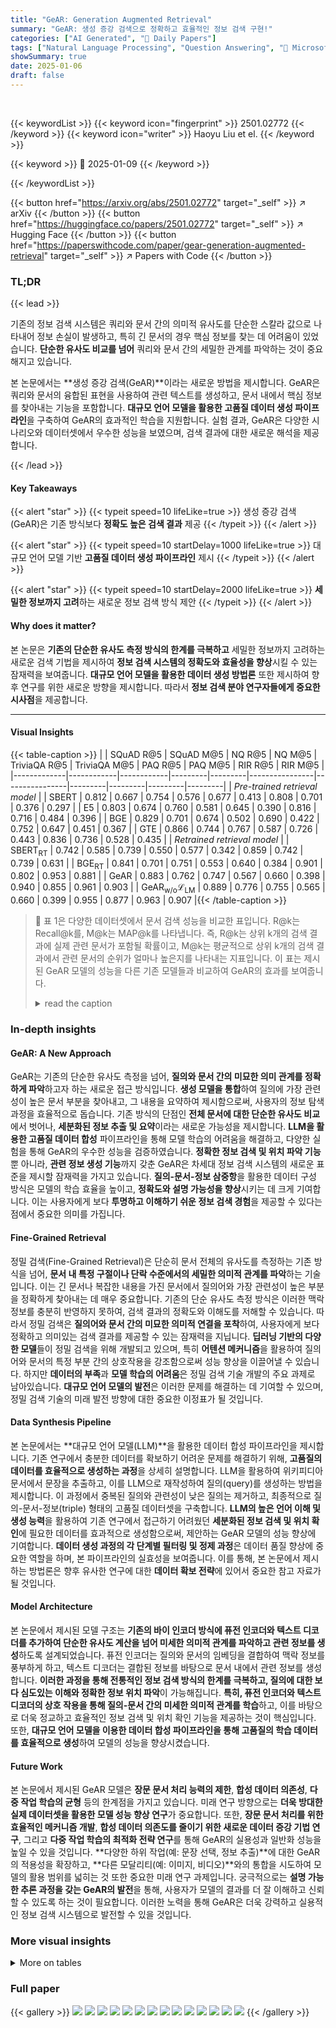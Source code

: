 ```yaml
---
title: "GeAR: Generation Augmented Retrieval"
summary: "GeAR: 생성 증강 검색으로 정확하고 효율적인 정보 검색 구현!"
categories: ["AI Generated", "🤗 Daily Papers"]
tags: ["Natural Language Processing", "Question Answering", "🏢 Microsoft Research",]
showSummary: true
date: 2025-01-06
draft: false
---
```


<br>

{{< keywordList >}}
{{< keyword icon="fingerprint" >}} 2501.02772 {{< /keyword >}}
{{< keyword icon="writer" >}} Haoyu Liu et el. {{< /keyword >}}
 
{{< keyword >}} 🤗 2025-01-09 {{< /keyword >}}
 
{{< /keywordList >}}

{{< button href="https://arxiv.org/abs/2501.02772" target="_self" >}}
↗ arXiv
{{< /button >}}
{{< button href="https://huggingface.co/papers/2501.02772" target="_self" >}}
↗ Hugging Face
{{< /button >}}
{{< button href="https://paperswithcode.com/paper/gear-generation-augmented-retrieval" target="_self" >}}
↗ Papers with Code
{{< /button >}}




### TL;DR


{{< lead >}}

기존의 정보 검색 시스템은 쿼리와 문서 간의 의미적 유사도를 단순한 스칼라 값으로 나타내어 정보 손실이 발생하고, 특히 긴 문서의 경우 핵심 정보를 찾는 데 어려움이 있었습니다.  **단순한 유사도 비교를 넘어** 쿼리와 문서 간의 세밀한 관계를 파악하는 것이 중요해지고 있습니다. 

본 논문에서는 **생성 증강 검색(GeAR)**이라는 새로운 방법을 제시합니다. GeAR은 쿼리와 문서의 융합된 표현을 사용하여 관련 텍스트를 생성하고, 문서 내에서 핵심 정보를 찾아내는 기능을 포함합니다. **대규모 언어 모델을 활용한 고품질 데이터 생성 파이프라인**을 구축하여 GeAR의 효과적인 학습을 지원합니다. 실험 결과, GeAR은 다양한 시나리오와 데이터셋에서 우수한 성능을 보였으며, 검색 결과에 대한 새로운 해석을 제공합니다.

{{< /lead >}}


#### Key Takeaways

{{< alert "star" >}}
{{< typeit speed=10 lifeLike=true >}} 생성 증강 검색(GeAR)은 기존 방식보다 **정확도 높은 검색 결과** 제공 {{< /typeit >}}
{{< /alert >}}

{{< alert "star" >}}
{{< typeit speed=10 startDelay=1000 lifeLike=true >}} 대규모 언어 모델 기반 **고품질 데이터 생성 파이프라인** 제시 {{< /typeit >}}
{{< /alert >}}

{{< alert "star" >}}
{{< typeit speed=10 startDelay=2000 lifeLike=true >}} **세밀한 정보까지 고려**하는 새로운 정보 검색 방식 제안 {{< /typeit >}}
{{< /alert >}}

#### Why does it matter?
본 논문은 **기존의 단순한 유사도 측정 방식의 한계를 극복하고** 세밀한 정보까지 고려하는 새로운 검색 기법을 제시하여 **정보 검색 시스템의 정확도와 효율성을 향상**시킬 수 있는 잠재력을 보여줍니다.  **대규모 언어 모델을 활용한 데이터 생성 방법론** 또한 제시하여 향후 연구를 위한 새로운 방향을 제시합니다. 따라서 **정보 검색 분야 연구자들에게 중요한 시사점**을 제공합니다.

------
#### Visual Insights





{{< table-caption >}}
|             | SQuAD R@5 | SQuAD M@5 | NQ R@5 | NQ M@5 | TriviaQA R@5 | TriviaQA M@5 | PAQ R@5 | PAQ M@5 | RIR R@5 | RIR M@5 |
|-------------|------------|------------|---------|---------|----------------|----------------|---------|---------|---------|---------|
| _Pre-trained retrieval model_ |
| SBERT       | 0.812      | 0.667      | 0.754   | 0.576   | 0.677          | 0.413          | 0.808   | 0.701   | 0.376   | 0.297   |
| E5          | 0.803      | 0.674      | 0.760   | 0.581   | 0.645          | 0.390          | 0.816   | 0.716   | 0.484   | 0.396   |
| BGE         | 0.829      | 0.701      | 0.674   | 0.502   | 0.690          | 0.422          | 0.752   | 0.647   | 0.451   | 0.367   |
| GTE         | 0.866      | 0.744      | 0.767   | 0.587   | 0.726          | 0.443          | 0.836   | 0.736   | 0.528   | 0.435   |
| _Retrained retrieval model_ |
| SBERT<sub>RT</sub> | 0.742      | 0.585      | 0.739   | 0.550   | 0.577          | 0.342          | 0.859   | 0.742   | 0.739   | 0.631   |
| BGE<sub>RT</sub>  | 0.841      | 0.701      | 0.751   | 0.553   | 0.640          | 0.384          | 0.901   | 0.802   | 0.953   | 0.881   |
| GeAR        | 0.883      | 0.762      | 0.747   | 0.567   | 0.660          | 0.398          | 0.940   | 0.855   | 0.961   | 0.903   |
| GeAR<sub>w/o</sub>ℒ<sub>LM</sub> | 0.889      | 0.776      | 0.755   | 0.565   | 0.660          | 0.399          | 0.955   | 0.877   | 0.963   | 0.907   |{{< /table-caption >}}

> 🔼 표 1은 다양한 데이터셋에서 문서 검색 성능을 비교한 표입니다. R@k는 Recall@k를, M@k는 MAP@k를 나타냅니다.  즉, R@k는 상위 k개의 검색 결과에 실제 관련 문서가 포함될 확률이고, M@k는 평균적으로 상위 k개의 검색 결과에서 관련 문서의 순위가 얼마나 높은지를 나타내는 지표입니다. 이 표는 제시된 GeAR 모델의 성능을 다른 기존 모델들과 비교하여 GeAR의 효과를 보여줍니다.
> <details>
> <summary>read the caption</summary>
> Table 1: Comparison of documents retrieval performance on different datasets, where R@k stands for Recall@k, M@k stands for MAP@k.
> </details>





### In-depth insights


#### GeAR: A New Approach
GeAR는 기존의 단순한 유사도 측정을 넘어, **질의와 문서 간의 미묘한 의미 관계를 정확하게 파악**하고자 하는 새로운 접근 방식입니다.  **생성 모델을 통합**하여 질의에 가장 관련성이 높은 문서 부분을 찾아내고, 그 내용을 요약하여 제시함으로써, 사용자의 정보 탐색 과정을 효율적으로 돕습니다.  기존 방식의 단점인 **전체 문서에 대한 단순한 유사도 비교**에서 벗어나, **세분화된 정보 추출 및 요약**이라는 새로운 가능성을 제시합니다.  **LLM을 활용한 고품질 데이터 합성** 파이프라인을 통해 모델 학습의 어려움을 해결하고, 다양한 실험을 통해 GeAR의 우수한 성능을 검증하였습니다.  **정확한 정보 검색 및 위치 파악 기능**뿐 아니라, **관련 정보 생성 기능**까지 갖춘 GeAR은 차세대 정보 검색 시스템의 새로운 표준을 제시할 잠재력을 가지고 있습니다.  **질의-문서-정보 삼중항**을 활용한 데이터 구성 방식은 모델의 학습 효율을 높이고, **정확도와 설명 가능성을 향상**시키는 데 크게 기여합니다.  이는 사용자에게 보다 **투명하고 이해하기 쉬운 정보 검색 경험**을 제공할 수 있다는 점에서 중요한 의미를 가집니다.

#### Fine-Grained Retrieval
정밀 검색(Fine-Grained Retrieval)은 단순히 문서 전체의 유사도를 측정하는 기존 방식을 넘어, **문서 내 특정 구절이나 단락 수준에서의 세밀한 의미적 관계를 파악**하는 기술입니다.  이는 긴 문서나 복잡한 내용을 가진 문서에서 질의어와 가장 관련성이 높은 부분을 정확하게 찾아내는 데 매우 중요합니다. 기존의 단순 유사도 측정 방식은 이러한 맥락 정보를 충분히 반영하지 못하여, 검색 결과의 정확도와 이해도를 저해할 수 있습니다. 따라서 정밀 검색은 **질의어와 문서 간의 미묘한 의미적 연결을 포착**하여, 사용자에게 보다 정확하고 의미있는 검색 결과를 제공할 수 있는 잠재력을 지닙니다.  **딥러닝 기반의 다양한 모델**들이 정밀 검색을 위해 개발되고 있으며, 특히 **어텐션 메커니즘**을 활용하여 질의어와 문서의 특정 부분 간의 상호작용을 강조함으로써 성능 향상을 이끌어낼 수 있습니다.  하지만 **데이터의 부족**과 **모델 학습의 어려움**은 정밀 검색 기술 개발의 주요 과제로 남아있습니다.  **대규모 언어 모델의 발전**은 이러한 문제를 해결하는 데 기여할 수 있으며,  정밀 검색 기술의 미래 발전 방향에 대한 중요한 이정표가 될 것입니다. 

#### Data Synthesis Pipeline
본 논문에서는 **대규모 언어 모델(LLM)**을 활용한 데이터 합성 파이프라인을 제시합니다. 기존 연구에서 충분한 데이터를 확보하기 어려운 문제를 해결하기 위해, **고품질의 데이터를 효율적으로 생성하는 과정**을 상세히 설명합니다.  LLM을 활용하여 위키피디아 문서에서 문장을 추출하고, 이를 LLM으로 재작성하여 질의(query)를 생성하는 방법을 제시합니다. 이 과정에서 중복된 질의와 관련성이 낮은 질의는 제거하고, 최종적으로 질의-문서-정보(triple) 형태의 고품질 데이터셋을 구축합니다.  **LLM의 높은 언어 이해 및 생성 능력**을 활용하여 기존 연구에서 접근하기 어려웠던 **세분화된 정보 검색 및 위치 확인**에 필요한 데이터를 효과적으로 생성함으로써, 제안하는 GeAR 모델의 성능 향상에 기여합니다.  **데이터 생성 과정의 각 단계별 필터링 및 정제 과정**은 데이터 품질 향상에 중요한 역할을 하며, 본 파이프라인의 실효성을 보여줍니다. 이를 통해, 본 논문에서 제시하는 방법론은 향후 유사한 연구에 대한 **데이터 확보 전략**에 있어서 중요한 참고 자료가 될 것입니다.

#### Model Architecture
본 논문에서 제시된 모델 구조는 **기존의 바이 인코더 방식에 퓨전 인코더와 텍스트 디코더를 추가하여 단순한 유사도 계산을 넘어 미세한 의미적 관계를 파악하고 관련 정보를 생성**하도록 설계되었습니다. 퓨전 인코더는 질의와 문서의 임베딩을 결합하여 맥락 정보를 풍부하게 하고, 텍스트 디코더는 결합된 정보를 바탕으로 문서 내에서 관련 정보를 생성합니다.  **이러한 과정을 통해 전통적인 정보 검색 방식의 한계를 극복하고, 질의에 대한 보다 심도있는 이해와 정확한 정보 위치 파악**이 가능해집니다.  **특히, 퓨전 인코더와 텍스트 디코더의 상호 작용을 통해 질의-문서 간의 미세한 의미적 관계를 학습**하고, 이를 바탕으로 더욱 정교하고 효율적인 정보 검색 및 위치 확인 기능을 제공하는 것이 핵심입니다. 또한, **대규모 언어 모델을 이용한 데이터 합성 파이프라인을 통해 고품질의 학습 데이터를 효율적으로 생성**하여 모델의 성능을 향상시켰습니다.

#### Future Work
본 논문에서 제시된 GeAR 모델은 **장문 문서 처리 능력의 제한**, **합성 데이터 의존성**, **다중 작업 학습의 균형** 등의 한계점을 가지고 있습니다.  미래 연구 방향으로는 **더욱 방대한 실제 데이터셋을 활용한 모델 성능 향상 연구**가 중요합니다.  또한, **장문 문서 처리를 위한 효율적인 메커니즘 개발**, **합성 데이터 의존도를 줄이기 위한 새로운 데이터 증강 기법 연구**, 그리고 **다중 작업 학습의 최적화 전략 연구**를 통해 GeAR의 실용성과 일반화 성능을 높일 수 있을 것입니다. **다양한 하위 작업(예: 문장 선택, 정보 추출)**에 대한 GeAR의 적용성을 확장하고, **다른 모달리티(예: 이미지, 비디오)**와의 통합을 시도하여 모델의 활용 범위를 넓히는 것 또한 중요한 미래 연구 과제입니다.  궁극적으로는 **설명 가능한 추론 과정을 갖는 GeAR의 발전**을 통해, 사용자가 모델의 결과를 더 잘 이해하고 신뢰할 수 있도록 하는 것이 필요합니다.  이러한 노력을 통해 GeAR은 더욱 강력하고 실용적인 정보 검색 시스템으로 발전할 수 있을 것입니다.


### More visual insights




<details>
<summary>More on tables
</summary>


{{< table-caption >}}
|                       | SQuAD R@1 | SQuAD M@1 | NQ R@1 | NQ M@1 | TriviaQA R@1 | TriviaQA M@1 | PAQ R@1 | PAQ M@1 | RIR R@3 | RIR M@3 |
|-----------------------|------------|------------|---------|---------|----------------|----------------|---------|---------|---------|---------|
| _Pre-trained retrieval model_ |            |            |         |         |                |                |         |         |         |         |
| SBERT                   | 0.739       | 0.800       | 0.558    | 0.652    | 0.359           | 0.583           | 0.498    | 0.561    | 0.891    | 0.874    |
| E5                      | 0.783       | 0.847       | 0.590    | 0.683    | 0.379           | 0.613           | 0.573    | 0.640    | 0.891    | 0.878    |
| BGE                      | 0.768       | 0.830       | 0.570    | 0.663    | 0.362           | 0.589           | 0.565    | 0.630    | 0.894    | 0.881    |
| GTE                      | 0.758       | 0.820       | 0.548    | 0.639    | 0.352           | 0.572           | 0.525    | 0.590    | 0.895    | 0.886    |
| _Retrained retrieval model_ |            |            |         |         |                |                |         |         |         |         |
| SBERT<sub>RT</sub>       | 0.516       | 0.568       | 0.445    | 0.523    | 0.281           | 0.472           | 0.363    | 0.418    | 0.899    | 0.991    |
| BGE<sub>RT</sub>        | 0.455       | 0.538       | 0.601    | 0.656    | 0.288           | 0.475           | 0.409    | 0.466    | 0.897    | 0.888    |
| GeAR                     | 0.810       | 0.874       | 0.765    | 0.871    | 0.515           | 0.808           | 0.885    | 0.965    | 0.954    | 0.897    |{{< /table-caption >}}
> 🔼 표 2는 다양한 데이터셋에서 단위 지역화 성능을 비교한 표입니다. R@k는 Recall@k를, M@k는 MAP@k를 나타냅니다.  즉, 이 표는 질의어와 관련된 정보 단위(예: 문장)를 얼마나 정확하게 찾아내는지를 다양한 데이터셋에서 측정한 결과를 보여줍니다.  Recall@k는 상위 k개의 결과 중에 실제 관련 정보 단위가 포함된 비율이고, MAP@k는 상위 k개의 결과의 정확도를 평균한 값입니다.  따라서,  R@k와 M@k 값이 높을수록 해당 모델의 단위 지역화 성능이 우수함을 나타냅니다.
> <details>
> <summary>read the caption</summary>
> Table 2: Comparison of units localization performance on different datasets, where R@k stands for Recall@k, M@k stands for MAP@k.
> </details>

{{< table-caption >}}
| SQuAD |  | NQ |  | TriviaQA |  | PAQ |  | RIR |  |
|---|---|---|---|---|---|---|---|---|---|---|
| EM | F1 | EM | F1 | EM | F1 | EM | F1 | Rouge-1 | Rouge-L |
| 61.2 | 65.3 | 66.1 | 61.0 | 47.4 | 60.0 | 88.1 | 92.4 | 87.4 | 87.1 |{{< /table-caption >}}
> 🔼 표 3은 GeAR 모델이 다양한 과제(Question Answering Retrieval, Relevant Information Retrieval)에서 생성 성능을 보여줍니다.  EM(Exact Match)과 F1 점수는 질의응답 과제의 정확도를 측정하고, Rouge 점수는 관련 정보 검색 과제에서 생성 텍스트의 품질을 평가합니다. 각 과제에 대한 GeAR의 성능을 수치적으로 비교하여 모델의 전반적인 생성 능력을 평가합니다.
> <details>
> <summary>read the caption</summary>
> Table 3: Generation performance of GeAR on different tasks.
> </details>

{{< table-caption >}}
| Hyperparameter | Assignment |
|---|---| 
| Computing Infrastructure | 16 MI200-64GB GPUs |
| Number of epochs | 10 |
| Batch size per GPU | 48 / 16 |
| Maximum sequence length | 512 |
| Optimizer | AdamW |
| AdamW epsilon | 1e-8 |
| AdamW beta weights | 0.9, 0.999 |
| Learning rate scheduler | Cosine lr schedule |
| Initialization learning rate | 1e-5 |
| Minimum learning rate | 1e-6 |
| Weight decay | 0.05 |
| Warmup steps | 1000 |
| Warmup learning rate | 1e-6 |{{< /table-caption >}}
> 🔼 표 4는 GeAR 모델의 훈련에 사용된 하이퍼파라미터 설정을 보여줍니다.  컴퓨팅 인프라, 에폭 수, 배치 크기, 최대 시퀀스 길이, 최적화 알고리즘, 학습률, 가중치 감소 등의 세부 정보를 포함하여 모델 훈련 과정을 재현하는 데 필요한 모든 중요한 설정을 포함하고 있습니다.
> <details>
> <summary>read the caption</summary>
> Table 4: Hyperparameter settings
> </details>

{{< table-caption >}}
| Scenario | Data Number |
|---|---| 
| QAR | 30,000,000 |
| RIR | 5,676,877 |{{< /table-caption >}}
> 🔼 이 표는 논문의 데이터 구성 섹션에 있는 표 5입니다.  본 표는 GeAR 모델 학습에 사용된 데이터셋의 통계를 보여줍니다. 질문 답변 검색(QAR)과 관련 정보 검색(RIR) 두 가지 시나리오에 대해 학습 데이터 수를 보여주는 정보가 담겨 있습니다.
> <details>
> <summary>read the caption</summary>
> Table 5: Training data statistics.
> </details>

{{< table-caption >}}
| Scenario | Dataset | Documents Number | Queries Number |
|---|---|---|---| 
| QA | Squad | 20,239 | 5,928 |
| QA | NQ | 64,501 | 2,889 |
| QA | TriviaQA | 104,160 | 14,000 |
| QA | PAQ | 932,601 | 20,000 |
| RIR | RIR | 2,315,413 | 145,562 |{{< /table-caption >}}
> 🔼 표 6은 문서 검색 과제를 위한 평가 데이터의 통계를 보여줍니다.  각 데이터셋(Squad, NQ, TriviaQA, PAQ)에 대해 문서 수와 질의 수가 제시되어 있습니다.  이 표는 실험 설정에서 사용된 데이터셋의 규모와 분포를 명확히 보여주어, 실험 결과의 신뢰성과 일반화 가능성을 평가하는 데 도움을 줍니다.
> <details>
> <summary>read the caption</summary>
> Table 6: The evaluation data statistics for the document retrieval task.
> </details>

{{< table-caption >}}
| Scenario | Dataset | Data Number |
|---|---|---|
| QA | Squad | 5,928 |
|  | NQ | 2,889 |
|  | TriviaQA | 14,000 |
|  | PAQ | 20,000 |
| RIR | RIR | 10,000 |{{< /table-caption >}}
> 🔼 표 7은 문서 검색 시스템의 성능 평가를 위해 사용된 평가 데이터셋의 통계를 보여줍니다.  구체적으로, 단위 지역화(Units Localization) 작업과 정보 생성(Information Generation) 작업에 사용된 질문 응답(QA) 데이터셋과 관련 정보 검색(RIR) 데이터셋의 쿼리(질문)와 문서 수를 나타냅니다.  각 데이터셋의 크기를 명확히 하여 실험 결과의 신뢰성을 높이는 데 기여합니다.
> <details>
> <summary>read the caption</summary>
> Table 7: The evaluation data statistics for the units localization and information generation tasks.
> </details>

</details>




### Full paper

{{< gallery >}}
<img src="paper_images/1.png" class="grid-w50 md:grid-w33 xl:grid-w25" />
<img src="paper_images/2.png" class="grid-w50 md:grid-w33 xl:grid-w25" />
<img src="paper_images/3.png" class="grid-w50 md:grid-w33 xl:grid-w25" />
<img src="paper_images/4.png" class="grid-w50 md:grid-w33 xl:grid-w25" />
<img src="paper_images/5.png" class="grid-w50 md:grid-w33 xl:grid-w25" />
<img src="paper_images/6.png" class="grid-w50 md:grid-w33 xl:grid-w25" />
<img src="paper_images/7.png" class="grid-w50 md:grid-w33 xl:grid-w25" />
<img src="paper_images/8.png" class="grid-w50 md:grid-w33 xl:grid-w25" />
<img src="paper_images/9.png" class="grid-w50 md:grid-w33 xl:grid-w25" />
<img src="paper_images/10.png" class="grid-w50 md:grid-w33 xl:grid-w25" />
<img src="paper_images/11.png" class="grid-w50 md:grid-w33 xl:grid-w25" />
<img src="paper_images/12.png" class="grid-w50 md:grid-w33 xl:grid-w25" />
<img src="paper_images/13.png" class="grid-w50 md:grid-w33 xl:grid-w25" />
<img src="paper_images/14.png" class="grid-w50 md:grid-w33 xl:grid-w25" />
{{< /gallery >}}